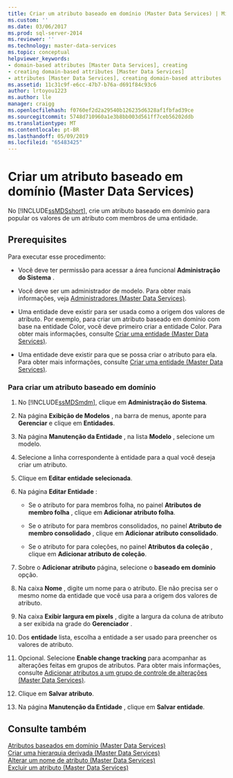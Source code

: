 ```yaml
---
title: Criar um atributo baseado em domínio (Master Data Services) | Microsoft Docs
ms.custom: ''
ms.date: 03/06/2017
ms.prod: sql-server-2014
ms.reviewer: ''
ms.technology: master-data-services
ms.topic: conceptual
helpviewer_keywords:
- domain-based attributes [Master Data Services], creating
- creating domain-based attributes [Master Data Services]
- attributes [Master Data Services], creating domain-based attributes
ms.assetid: 11c31c9f-e6cc-47b7-b76a-d691f84c93c6
author: lrtoyou1223
ms.author: lle
manager: craigg
ms.openlocfilehash: f0760ef2d2a29540b126235d6328af1fbfad39ce
ms.sourcegitcommit: 5748d710960a1e3b8bb003d561ff7ceb56202ddb
ms.translationtype: MT
ms.contentlocale: pt-BR
ms.lasthandoff: 05/09/2019
ms.locfileid: "65483425"
---
```

# <a name="create-a-domain-based-attribute-master-data-services"></a>Criar um atributo baseado em domínio (Master Data Services)
  No [!INCLUDE[ssMDSshort](../includes/ssmdsshort-md.md)], crie um atributo baseado em domínio para popular os valores de um atributo com membros de uma entidade.  
  
## <a name="prerequisites"></a>Prerequisites  
 Para executar esse procedimento:  
  
-   Você deve ter permissão para acessar a área funcional **Administração do Sistema** .  
  
-   Você deve ser um administrador de modelo. Para obter mais informações, veja [Administradores &#40;Master Data Services&#41;](administrators-master-data-services.md).  
  
-   Uma entidade deve existir para ser usada como a origem dos valores de atributo. Por exemplo, para criar um atributo baseado em domínio com base na entidade Color, você deve primeiro criar a entidade Color. Para obter mais informações, consulte [Criar uma entidade &#40;Master Data Services&#41;](../../2014/master-data-services/create-an-entity-master-data-services.md).  
  
-   Uma entidade deve existir para que se possa criar o atributo para ela. Para obter mais informações, consulte [Criar uma entidade &#40;Master Data Services&#41;](../../2014/master-data-services/create-an-entity-master-data-services.md).  
  
### <a name="to-create-a-domain-based-attribute"></a>Para criar um atributo baseado em domínio  
  
1.  No [!INCLUDE[ssMDSmdm](../includes/ssmdsmdm-md.md)], clique em **Administração do Sistema**.  
  
2.  Na página **Exibição de Modelos** , na barra de menus, aponte para **Gerenciar** e clique em **Entidades**.  
  
3.  Na página **Manutenção da Entidade** , na lista **Modelo** , selecione um modelo.  
  
4.  Selecione a linha correspondente à entidade para a qual você deseja criar um atributo.  
  
5.  Clique em **Editar entidade selecionada**.  
  
6.  Na página **Editar Entidade** :  
  
    -   Se o atributo for para membros folha, no painel **Atributos de membro folha** , clique em **Adicionar atributo folha**.  
  
    -   Se o atributo for para membros consolidados, no painel **Atributo de membro consolidado** , clique em **Adicionar atributo consolidado**.  
  
    -   Se o atributo for para coleções, no painel **Atributos da coleção** , clique em **Adicionar atributo de coleção**.  
  
7.  Sobre o **Adicionar atributo** página, selecione o **baseado em domínio** opção.  
  
8.  Na caixa **Nome** , digite um nome para o atributo. Ele não precisa ser o mesmo nome da entidade que você usa para a origem dos valores de atributo.  
  
9. Na caixa **Exibir largura em pixels** , digite a largura da coluna de atributo a ser exibida na grade do **Gerenciador** .  
  
10. Dos **entidade** lista, escolha a entidade a ser usado para preencher os valores de atributo.  
  
11. Opcional. Selecione **Enable change tracking** para acompanhar as alterações feitas em grupos de atributos. Para obter mais informações, consulte [Adicionar atributos a um grupo de controle de alterações &#40;Master Data Services&#41;](../../2014/master-data-services/add-attributes-to-a-change-tracking-group-master-data-services.md).  
  
12. Clique em **Salvar atributo**.  
  
13. Na página **Manutenção da Entidade** , clique em **Salvar entidade**.  
  
## <a name="see-also"></a>Consulte também  
 [Atributos baseados em domínio &#40;Master Data Services&#41;](../../2014/master-data-services/domain-based-attributes-master-data-services.md)   
 [Criar uma hierarquia derivada &#40;Master Data Services&#41;](../../2014/master-data-services/create-a-derived-hierarchy-master-data-services.md)   
 [Alterar um nome de atributo &#40;Master Data Services&#41;](change-an-attribute-name-and-data-type-master-data-services.md)   
 [Excluir um atributo &#40;Master Data Services&#41;](../../2014/master-data-services/delete-an-attribute-master-data-services.md)  
  
  
